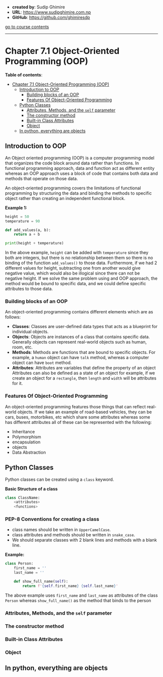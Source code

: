 - **created by**: Sudip Ghimire
- **URL**: https://www.sudipghimire.com.np
- **GitHub**: https://github.com/ghimiresdp

[go to course contents](https://github.com/ghimiresdp/python-level1/)
<hr>

# Chapter 7.1 Object-Oriented Programming (OOP)

**Table of contents**:
- [Chapter 7.1 Object-Oriented Programming (OOP)](#chapter-71-object-oriented-programming-oop)
    - [Introduction to OOP](#introduction-to-oop)
        - [Building blocks of an OOP](#building-blocks-of-an-oop)
        - [Features Of Object-Oriented Programming](#features-of-object-oriented-programming)
    - [Python Classes](#python-classes)
        - [Attributes, Methods, and the `self` parameter](#attributes-methods-and-the-self-parameter)
        - [The constructor method](#the-constructor-method)
        - [Built-in Class Attributes](#built-in-class-attributes)
        - [Object](#object)
    - [In python, everything are objects](#in-python-everything-are-objects)


## Introduction to OOP

An Object oriented programming (OOP) is a computer programming model that
organizes the code block around data rather than functions. In functional
programming approach, data and function act as different entity whereas an OOP
approach uses a block of code that contains both data and methods that operate
on those data.

An object-oriented programming covers the limitations of functional programming
by structuring the data and binding the methods to specific object rather than
creating an independent functional block.

**Example 1:**
```python
height = 50
temperature = 90

def add_values(a, b):
    return a + b

print(height + temperature)
```
In the above example, `height` can be added with `temperature` since they both
are integers, but there is no relationship between them so there is no binding
of the function `add_values()` to those data. Furthermore, if we had 2 different
values for height, subtracting one from another would give negative value, which
would also be illogical since there can not be negative height. If we solve the
same problem using and OOP approach, the method would be bound to specific data,
and we could define specific attributes to those data.

### Building blocks of an OOP

An object-oriented programming contains different elements which are as follows:

- **Classes**: Classes are user-defined data types that acts as a blueprint for
  individual objects.
- **Objects**: Objects are instances of a class that contains specific data.
  Generally objects can represent real-world objects such as human, room, etc.
- **Methods**: Methods are functions that are bound to specific objects. For
  example, a `human` object can have `talk` method, whereas a computer object
  can have `boot` method.
- **Attributes**: Attributes are variables that define the property of an object
  Attributes can also be defined as a state of an object for example, if we
  create an object for a `rectangle`, then `length` and `width` will be
  attributes for it.

### Features Of Object-Oriented Programming

An object-oriented programming features those things that can reflect real-world
objects. If we take an example of road-based vehicles, they can be cars, buses,
motorbikes, etc which share some attributes whereas some has different
attributes all of these can be represented with the following:

- Inheritance
- Polymorphism
- encapsulation
- objects
- Data Abstraction

## Python Classes

Python classes can be created using a `class` keyword.

**Basic Structure of a class**
```python
class ClassName:
    <attributes>
    <functions>
```

### PEP-8 Conventions for creating a class

- class names should be written in `UpperCamelCase`.
- class attributes and methods should be written in `snake_case`.
- We should separate classes with 2 blank lines and methods with a blank line.

**Example:**
```python
class Person:
    first_name = ''
    last_name = ''

    def show_full_name(self):
        return f'{self.first_name} {self.last_name}'
```

The above example uses `first_name` and `last_name` as attributes of the class
`Person` whereas `show_full_name()` as the method that binds to the person


### Attributes, Methods, and the `self` parameter


### The constructor method

### Built-in Class Attributes

### Object

## In python, everything are objects
